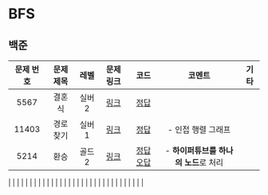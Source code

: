# BFS

## 백준
|문제 번호|문제 제목|레벨|문제 링크|코드|코멘트|기타|
| :--: | :--: | :--: | :--: | :--: | :--: | :--: |
| 5567 | 결혼식 | 실버2 | [링크](https://www.acmicpc.net/problem/5567) | [정답](../2024:03%20NEW/BFS/5567_결혼식.cpp) |  |  |
| 11403 | 경로 찾기 | 실버1 | [링크](https://www.acmicpc.net/problem/11403) | [정답](../2024:03%20NEW/BFS/11403_경로%20찾기.cpp) | - 인접 행렬 그래프 |  |
| 5214 | 환승 | 골드2 | [링크](https://www.acmicpc.net/problem/5214) | [정답](../2024:03%20NEW/BFS/5214_환승_success.cpp) [오답](../2024:03%20NEW/BFS/5214_환승_success.cpp) | - **하이퍼튜브를 하나의 노드**로 처리 |  |

|  |  |  |  |  |  |  |
|  |  |  |  |  |  |  |
|  |  |  |  |  |  |  |
|  |  |  |  |  |  |  |
